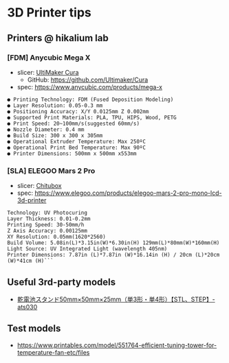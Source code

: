 # 3D Printer tips

## Printers @ hikalium lab

### [FDM] Anycubic Mega X

- slicer: [UltiMaker Cura](https://ultimaker.com/software/ultimaker-cura/#links)
  - GitHub: https://github.com/Ultimaker/Cura
- spec: https://www.anycubic.com/products/mega-x

```
● Printing Technology: FDM (Fused Deposition Modeling)
● Layer Resolution: 0.05-0.3 mm
● Positioning Accuracy: X/Y 0.0125mm Z 0.002mm
● Supported Print Materials: PLA, TPU, HIPS, Wood, PETG
● Print Speed: 20~100mm/s(suggested 60mm/s)
● Nozzle Diameter: 0.4 mm
● Build Size: 300 x 300 x 305mm
● Operational Extruder Temperature: Max 250ºC
● Operational Print Bed Temperature: Max 90ºC
● Printer Dimensions: 500mm x 500mm x553mm
```

### [SLA] ELEGOO Mars 2 Pro

- slicer: [Chitubox](https://www.chitubox.com/en/download/chitubox-free)
- spec: https://www.elegoo.com/products/elegoo-mars-2-pro-mono-lcd-3d-printer

```
Technology: UV Photocuring
Layer Thickness: 0.01-0.2mm
Printing Speed: 30-50mm/h
Z Axis Accuracy: 0.00125mm
XY Resolution: 0.05mm(1620*2560)
Build Volume: 5.08in(L)*3.15in(W)*6.30in(H) 129mm(L)*80mm(W)*160mm(H)
Light Source: UV Integrated Light (wavelength 405nm)
Printer Dimensions: 7.87in (L)*7.87in (W)*16.14in (H) / 20cm (L)*20cm (W)*41cm (H)```
```

## Useful 3rd-party models

- [乾電池スタンド50mm×50mm×25mm（単3形・単4形）【STL、STEP】- ats030](https://ats030.booth.pm/items/4493741)

## Test models

- https://www.printables.com/model/551764-efficient-tuning-tower-for-temperature-fan-etc/files
